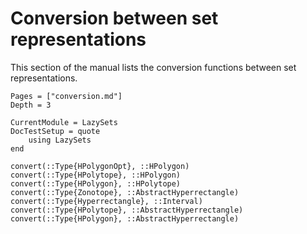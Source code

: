 # Conversion between set representations

This section of the manual lists the conversion functions between set
representations.

```@contents
Pages = ["conversion.md"]
Depth = 3
```

```@meta
CurrentModule = LazySets
DocTestSetup = quote
    using LazySets
end
```

```@docs
convert(::Type{HPolygonOpt}, ::HPolygon)
convert(::Type{HPolytope}, ::HPolygon)
convert(::Type{HPolygon}, ::HPolytope)
convert(::Type{Zonotope}, ::AbstractHyperrectangle)
convert(::Type{Hyperrectangle}, ::Interval)
convert(::Type{HPolytope}, ::AbstractHyperrectangle)
convert(::Type{HPolygon}, ::AbstractHyperrectangle)
```
